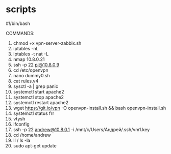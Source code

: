 # scripts
#!/bin/bash

COMMANDS:
1. chmod +x vpn-server-zabbix.sh
2. iptables -nL
3. iptables -t nat -L
4. nmap 10.8.0.21
5. ssh -p 22 pi@10.8.0.9
6. cd /etc/openvpn
7. nano dummy0.sh
8. cat rules.v4
9. sysctl -a | grep panic
10. systemctl start apache2
11. systemctl stop apache2
12. systemctl restart apache2
13. wget https://git.io/vpn -O openvpn-install.sh && bash openvpn-install.sh
14. systemctl status frr
15. vtysh
16. ifconfig
17. ssh -p 22 andrew@10.8.0.1 -i /mnt/c/Users/Андрей/.ssh/vm1.key
18. cd /home/andrew
19. ll / ls -la
20. sudo apt-get update
